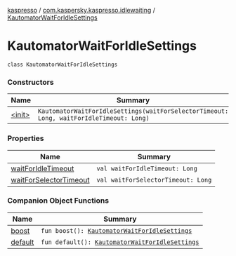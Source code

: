 [kaspresso](../../index.md) / [com.kaspersky.kaspresso.idlewaiting](../index.md) / [KautomatorWaitForIdleSettings](./index.md)

# KautomatorWaitForIdleSettings

`class KautomatorWaitForIdleSettings`

### Constructors

| Name | Summary |
|---|---|
| [&lt;init&gt;](-init-.md) | `KautomatorWaitForIdleSettings(waitForSelectorTimeout: Long, waitForIdleTimeout: Long)` |

### Properties

| Name | Summary |
|---|---|
| [waitForIdleTimeout](wait-for-idle-timeout.md) | `val waitForIdleTimeout: Long` |
| [waitForSelectorTimeout](wait-for-selector-timeout.md) | `val waitForSelectorTimeout: Long` |

### Companion Object Functions

| Name | Summary |
|---|---|
| [boost](boost.md) | `fun boost(): `[`KautomatorWaitForIdleSettings`](./index.md) |
| [default](default.md) | `fun default(): `[`KautomatorWaitForIdleSettings`](./index.md) |
